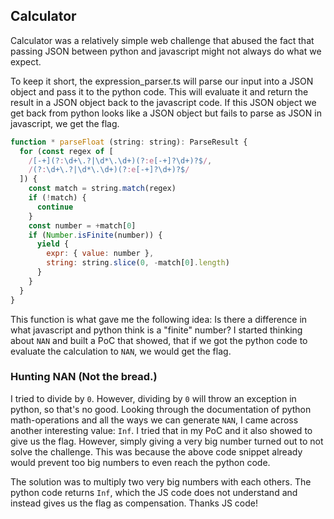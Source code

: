 ## Calculator

Calculator was a relatively simple web challenge that abused the fact that passing JSON between python and javascript might not always
do what we expect.

To keep it short, the expression_parser.ts will parse our input into a JSON object and pass it to the python code. This will evaluate it
and return the result in a JSON object back to the javascript code. If this JSON object we get back from python looks like a JSON object but
fails to parse as JSON in javascript, we get the flag.

```js
function * parseFloat (string: string): ParseResult {
  for (const regex of [
    /[-+](?:\d+\.?|\d*\.\d+)(?:e[-+]?\d+)?$/,
    /(?:\d+\.?|\d*\.\d+)(?:e[-+]?\d+)?$/
  ]) {
    const match = string.match(regex)
    if (!match) {
      continue
    }
    const number = +match[0]
    if (Number.isFinite(number)) {
      yield {
        expr: { value: number },
        string: string.slice(0, -match[0].length)
      }
    }
  }
}
```

This function is what gave me the following idea: Is there a difference in what javascript and python think is a "finite" number? I started
thinking about `NAN` and built a PoC that showed, that if we got the python code to evaluate the calculation to `NAN`, we would get the flag.

### Hunting NAN (Not the bread.)

I tried to divide by `0`. However, dividing by `0` will throw an exception in python, so that's no good. Looking through
the documentation of python math-operations and all the ways we can generate `NAN`, I came across another interesting value: `Inf`. I tried that in 
my PoC and it also showed to give us the flag. However, simply giving a very big number turned out to not solve the challenge. This was because
the above code snippet already would prevent too big numbers to even reach the python code.

The solution was to multiply two very big numbers with each others. The python code returns `Inf`, which the JS code does not understand and instead
gives us the flag as compensation. Thanks JS code!